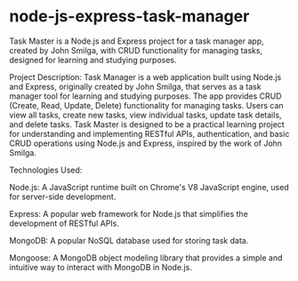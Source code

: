 # node-js-express-task-manager

Task Master is a Node.js and Express project for a task manager app, created by John Smilga, with CRUD functionality for managing tasks, designed for learning and studying purposes.

Project Description:
Task Manager is a web application built using Node.js and Express, originally created by John Smilga, that serves as a task manager tool for learning and studying purposes. The app provides CRUD (Create, Read, Update, Delete) functionality for managing tasks. Users can view all tasks, create new tasks, view individual tasks, update task details, and delete tasks. Task Master is designed to be a practical learning project for understanding and implementing RESTful APIs, authentication, and basic CRUD operations using Node.js and Express, inspired by the work of John Smilga.

Technologies Used:

Node.js: A JavaScript runtime built on Chrome's V8 JavaScript engine, used for server-side development.

Express: A popular web framework for Node.js that simplifies the development of RESTful APIs.

MongoDB: A popular NoSQL database used for storing task data.

Mongoose: A MongoDB object modeling library that provides a simple and intuitive way to interact with MongoDB in Node.js.
